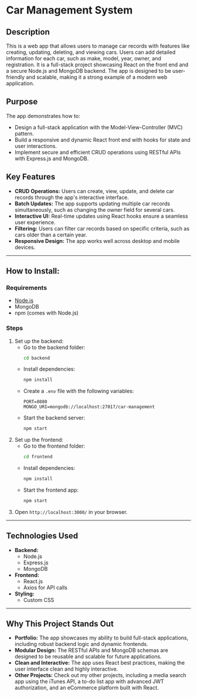 # Car Management System

## Description

This is a web app that allows users to manage car records with features like creating, updating, deleting, and viewing cars. Users can add detailed information for each car, such as make, model, year, owner, and registration. It is a full-stack project showcasing React on the front end and a secure Node.js and MongoDB backend. The app is designed to be user-friendly and scalable, making it a strong example of a modern web application.

## Purpose

The app demonstrates how to:

-   Design a full-stack application with the Model-View-Controller (MVC) pattern.
-   Build a responsive and dynamic React front end with hooks for state and user interactions.
-   Implement secure and efficient CRUD operations using RESTful APIs with Express.js and MongoDB.

## Key Features

-   **CRUD Operations:** Users can create, view, update, and delete car records through the app's interactive interface.
-   **Batch Updates:** The app supports updating multiple car records simultaneously, such as changing the owner field for several cars.
-   **Interactive UI:** Real-time updates using React hooks ensure a seamless user experience.
-   **Filtering:** Users can filter car records based on specific criteria, such as cars older than a certain year.
-   **Responsive Design:** The app works well across desktop and mobile devices.

---

## How to Install:

### Requirements

-   [Node.js](https://nodejs.org/)
-   MongoDB
-   npm (comes with Node.js)

### Steps

1. Set up the backend:
    - Go to the backend folder:
        ```bash
        cd backend
        ```
    - Install dependencies:
        ```bash
        npm install
        ```
    - Create a `.env` file with the following variables:
        ```env
        PORT=8080
        MONGO_URI=mongodb://localhost:27017/car-management
        ```
    - Start the backend server:
        ```bash
        npm start
        ```
2. Set up the frontend:
    - Go to the frontend folder:
        ```bash
        cd frontend
        ```
    - Install dependencies:
        ```bash
        npm install
        ```
    - Start the frontend app:
        ```bash
        npm start
        ```
3. Open `http://localhost:3000/` in your browser.

---

## Technologies Used

-   **Backend:**
    -   Node.js
    -   Express.js
    -   MongoDB
-   **Frontend:**
    -   React.js
    -   Axios for API calls
-   **Styling:**
    -   Custom CSS

---

## Why This Project Stands Out

-   **Portfolio:** The app showcases my ability to build full-stack applications, including robust backend logic and dynamic frontends.
-   **Modular Design:** The RESTful APIs and MongoDB schemas are designed to be reusable and scalable for future applications.
-   **Clean and Interactive:** The app uses React best practices, making the user interface clean and highly interactive.
-   **Other Projects:** Check out my other projects, including a media search app using the iTunes API, a to-do list app with advanced JWT authorization, and an eCommerce platform built with React.
